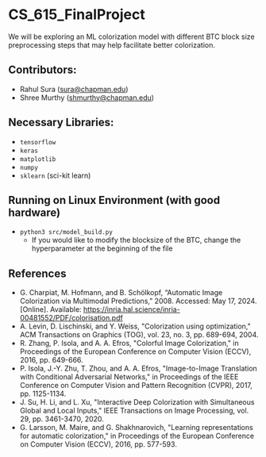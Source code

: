 # CS_615_FinalProject
We will be exploring an ML colorization model with different BTC block size preprocessing steps that may help facilitate better colorization.

## Contributors:
- Rahul Sura (sura@chapman.edu)
- Shree Murthy (shmurthy@chapman.edu)

## Necessary Libraries:
- `tensorflow`
- `keras`
- `matplotlib`
- `numpy`
- `sklearn` (sci-kit learn)

## Running on Linux Environment (with good hardware)
- `python3 src/model_build.py`
    - If you would like to modify the blocksize of the BTC, change the hyperparameter at the beginning of the file

## References
- G. Charpiat, M. Hofmann, and B. Schölkopf, “Automatic Image Colorization via Multimodal Predictions,” 2008. Accessed: May 17, 2024. [Online]. Available: https://inria.hal.science/inria-00481552/PDF/colorisation.pdf
- A. Levin, D. Lischinski, and Y. Weiss, "Colorization using optimization," ACM Transactions on Graphics (TOG), vol. 23, no. 3, pp. 689-694, 2004.
- R. Zhang, P. Isola, and A. A. Efros, "Colorful Image Colorization," in Proceedings of the European Conference on Computer Vision (ECCV), 2016, pp. 649-666.
- P. Isola, J.-Y. Zhu, T. Zhou, and A. A. Efros, "Image-to-Image Translation with Conditional Adversarial Networks," in Proceedings of the IEEE Conference on Computer Vision and Pattern Recognition (CVPR), 2017, pp. 1125-1134.
- J. Su, H. Li, and L. Xu, "Interactive Deep Colorization with Simultaneous Global and Local Inputs," IEEE Transactions on Image Processing, vol. 29, pp. 3461-3470, 2020.
- G. Larsson, M. Maire, and G. Shakhnarovich, "Learning representations for automatic colorization," in Proceedings of the European Conference on Computer Vision (ECCV), 2016, pp. 577-593.
